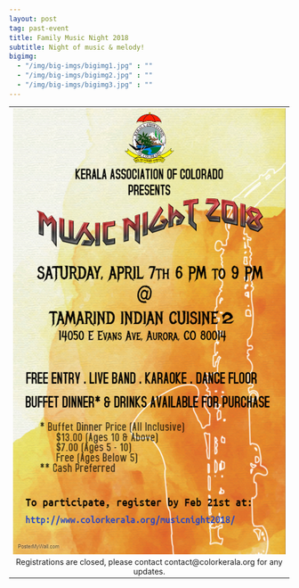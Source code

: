 ```yaml
---
layout: post
tag: past-event
title: Family Music Night 2018
subtitle: Night of music & melody!
bigimg:
  - "/img/big-imgs/bigimg1.jpg" : ""
  - "/img/big-imgs/bigimg2.jpg" : ""
  - "/img/big-imgs/bigimg3.jpg" : ""
---
```

<style type="text/css">
body 
{
background-image:url("/img/mn2018/Musicfestivalposter.jpg");
height: 100%;
width: 100%;
position: absolute;
background-repeat:no-repeat;
background-position: center center;
background-attachment: fixed;
background-size: cover;
opacity: 10;
}
</style>
<table align="center" style="border:0"> 
  <tr style="border:0;background:transparent"><td align="center" style="border:0;background:transparent">
<center><img src="/img/mn2018/MusicNightLogo.jpeg" width="500" height="800" align="center"></center> 
    </td></tr>
  <tr style="border:0;background:transparent"><td align="center" style="border:0;background:transparent">
Registrations are closed, please contact contact@colorkerala.org for any updates.
  </td></tr>
  </table>



